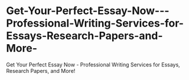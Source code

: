 # Get-Your-Perfect-Essay-Now---Professional-Writing-Services-for-Essays-Research-Papers-and-More-
Get Your Perfect Essay Now - Professional Writing Services for Essays, Research Papers, and More!
